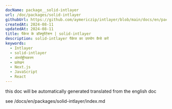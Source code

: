 ```yaml
---
docName: package__solid-intlayer
url: /doc/packages/solid-intlayer
githubUrl: https://github.com/aymericzip/intlayer/blob/main/docs/en/packages/solid-intlayer/index.md
createdAt: 2024-08-11
updatedAt: 2024-08-11
title: पैकेज के डॉक्यूमेंटेशन | solid-intlayer
description: solid-intlayer पैकेज का उपयोग कैसे करें
keywords:
  - Intlayer
  - solid-intlayer
  - अंतर्राष्ट्रीयकरण
  - प्रलेखन
  - Next.js
  - JavaScript
  - React
---
```


this doc will be automatically generated translated from the english doc

see /docs/en/packages/solid-intlayer/index.md
